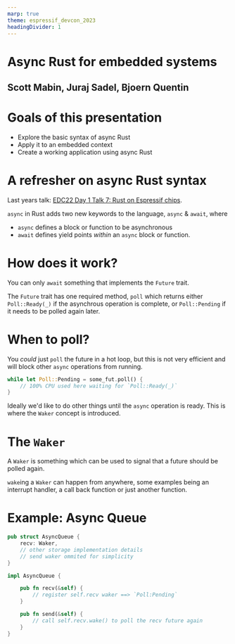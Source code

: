 ```yaml
---
marp: true
theme: espressif_devcon_2023
headingDivider: 1
---
```

<!-- _class: lead -->
# Async Rust for embedded systems
## Scott Mabin, Juraj Sadel, Bjoern Quentin

# Goals of this presentation

- Explore the basic syntax of async Rust
- Apply it to an embedded context
- Create a working application using async Rust

# A refresher on async Rust syntax

Last years talk: [EDC22 Day 1 Talk 7: Rust on Espressif chips](https://www.youtube.com/watch?v=qeEmJ_-6fPg).

`async` in Rust adds two new keywords to the language, `async` & `await`, where 

 - `async` defines a block or function to be asynchronous
 - `await` defines yield points _within_ an `async` block or function.

# How does it work?

You can only `await` something that implements the `Future` trait.

The `Future` trait has one required method, `poll` which returns either `Poll::Ready(_)` if the asynchrous operation is complete, or `Poll::Pending` if it needs to be polled again later.

# When to poll?

You _could_ just `poll` the future in a hot loop, but this is not very efficient and will block other `async` operations from running.

```rust
while let Poll::Pending = some_fut.poll() {
    // 100% CPU used here waiting for `Poll::Ready(_)`
}
```

Ideally we'd like to do other things until the `async` operation is ready. This is where the `Waker` concept is introduced.

# The `Waker`

A `Waker` is something which can be used to signal that a future should be polled again.

`wake`ing a `Waker` can happen from anywhere, some examples being an interrupt handler, a call back function or just another function.

# Example: Async Queue

```rust
pub struct AsyncQueue {
    recv: Waker,
    // other storage implementation details
    // send waker ommited for simplicity
}
```

```rust
impl AsyncQueue {

    pub fn recv(&self) {
        // register self.recv waker ==> `Poll:Pending`
    }

    pub fn send(&self) {
        // call self.recv.wake() to poll the recv future again
    }
}
```
